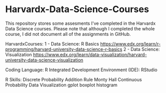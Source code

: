 # Harvardx-Data-Science-Courses
This repository stores some assesments I've completed in the Harvardx Data Science courses. Please note that although I completed the whole course, I did not document all of the assignments in GitHub. 

HarvardxCourses: 
    1 - Data Science: R Basics https://www.edx.org/learn/r-programming/harvard-university-data-science-r-basics
    2 - Data Science: Visualization https://www.edx.org/learn/data-visualization/harvard-university-data-science-visualization

Coding Language: R
Integrated Development Environment (IDE): RStudio

R Skills: 
  Discrete Probability 
    Addition Rule 
    Monty Hall 
  Continuous Probability
  Data Visualization
    gplot
    boxplot
    histogram
    
